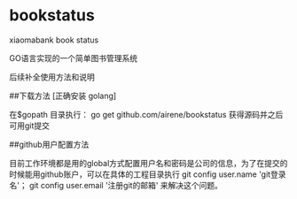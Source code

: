 bookstatus
==========

xiaomabank book status

GO语言实现的一个简单图书管理系统

后续补全使用方法和说明

##下载方法 [正确安装 golang]

在$gopath 目录执行：
go get github.com/airene/bookstatus 获得源码并之后可用git提交

##github用户配置方法

目前工作环境都是用的global方式配置用户名和密码是公司的信息，为了在提交的时候能用github账户，可以在具体的工程目录执行 
git config user.name 'git登录名'；
git config user.email '注册git的邮箱' 来解决这个问题。
